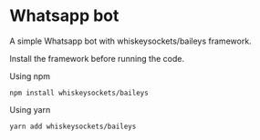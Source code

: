 
# Whatsapp bot

A simple Whatsapp bot with whiskeysockets/baileys framework.

Install the framework before running the code.

Using npm
```
npm install whiskeysockets/baileys
```
Using yarn
```
yarn add whiskeysockets/baileys
```
